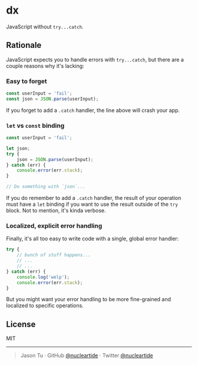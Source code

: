 # dx

JavaScript without `try...catch`.

## Rationale

JavaScript expects you to handle errors with `try...catch`, but there are a couple reasons why it's lacking:

### Easy to forget

```js
const userInput = 'fail';
const json = JSON.parse(userInput);
```

If you forget to add a `.catch` handler, the line above will crash your app.

### `let` vs `const` binding

```js
const userInput = 'fail';

let json;
try {
	json = JSON.parse(userInput);
} catch (err) {
	console.error(err.stack);
}

// Do something with `json`...
```

If you do remember to add a `.catch` handler, the result of your operation must have a `let` binding if you want to use the result outside of the `try` block. Not to mention, it's kinda verbose.

### Localized, explicit error handling

Finally, it's all too easy to write code with a single, global error handler:

```js
try {
	// bunch of stuff happens...
	// ...
	// ...
} catch (err) {
	console.log('welp');
	console.error(err.stack);
}
```

But you might want your error handling to be more fine-grained and localized to specific operations.

## License

MIT

---

> Jason Tu · GitHub [@nucleartide](https://github.com/nucleartide) · Twitter [@nucleartide](https://twitter.com/nucleartide)
